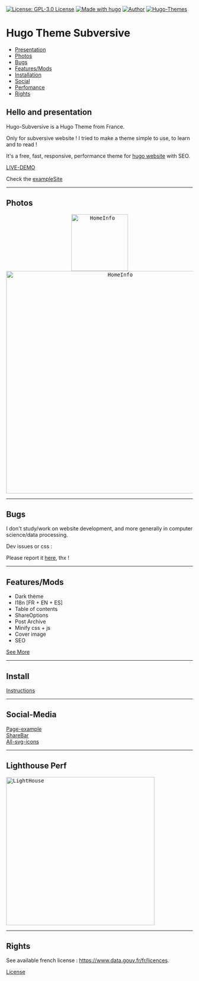 [![License: GPL-3.0 License](https://img.shields.io/badge/License-GPL%203.0-yellow.svg)](https://github.com/subversive-eu/hugo-subversive/blob/main/LICENSE)
[![Made with hugo](https://img.shields.io/badge/Made%20with-hugo-%23ff69b4)](https://gohugo.io/)
[![Author](https://img.shields.io/badge/Author-@Subversive-blue)](https://subversive.eu)
[![Hugo-Themes](https://img.shields.io/badge/Hugo--Themes-%40Subversive-success)](#Soon)

# Hugo Theme Subversive 

- [Presentation](https://github.com/subversive-eu/hugo-subversive#hello-and-presentation)
- [Photos](https://github.com/subversive-eu/hugo-subversive#photos)
- [Bugs](https://github.com/subversive-eu/hugo-subversive#bugs)
- [Features/Mods](https://github.com/subversive-eu/hugo-subversive#featuresmods)
- [Installation](https://github.com/subversive-eu/hugo-subversive#install)
- [Social](https://github.com/subversive-eu/hugo-subversive#social-media)
- [Perfomance](https://github.com/subversive-eu/hugo-subversive#lighthouse-perfomance)
- [Rights](https://github.com/subversive-eu/hugo-subversive#rights)

## Hello and presentation

Hugo-Subversive is a Hugo Theme from France.

Only for subversive website !
I tried to make a theme simple to use, to learn and to read !

It's a free, fast, responsive, performance theme for [hugo website](https://gohugo.io/) with SEO.

[LIVE-DEMO](https://subversive-eu.github.io/hugo-subversive/)

Check the [exampleSite](https://github.com/subversive-eu/hugo-subversive/tree/exampleSite)

--- 

## Photos

<p align="center">
  <kbd><img width=153px src="https://subversive-eu.github.io/hugo-subversive/media/mobile-homepage-top.jpg" alt="HomeInfo" /></kbd>
  <kbd><img width=600px src="https://subversive-eu.github.io/hugo-subversive/media/home-page.png" alt="HomeInfo" /></kbd>
</p>

---

## Bugs

I don't study/work on website development, and more generally in computer science/data processing.

Dev issues or css :

Please report it [here](https://github.com/subversive-eu/hugo-subversive/issues), thx !

---

## Features/Mods

* Dark thème
* I18n [FR + EN + ES]
* Table of contents
* ShareOptions
* Post Archive
* Minify css + js
* Cover image
* SEO

[See More](https://subversive-eu.github.io/hugo-subversive/posts/fonctionnalites/)

---

## Install

[Instructions](https://subversive-eu.github.io/hugo-subversive/posts/install/)

---

## Social-Media

[Page-example](https://subversive-eu.github.io/hugo-subversive/posts/example/)  
[ShareBar](#)  
[All-svg-icons](https://subversive-eu.github.io/hugo-subversive/posts/utilisation/)

---

## Lighthouse Perf

<kbd>
<img width=400px src="https://subversive-eu.github.io/hugo-subversive/media/home-page-desktop.png" alt="LightHouse"/>
</kbd>


---

## Rights

See available french license :
<https://www.data.gouv.fr/fr/licences>.

[License](https://github.com/subversive-eu/hugo-subversive/blob/main/LICENSE)
